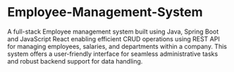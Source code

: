 # Employee-Management-System
 A full-stack Employee management system built using Java, Spring Boot and JavaScript React enabling efficient CRUD operations using REST API for managing employees, salaries, and departments within a company. This system offers a user-friendly interface for seamless administrative tasks and robust backend support for data handling.
